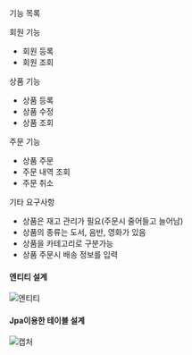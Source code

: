
기능 목록

 회원 기능
- 회원 등록
- 회원 조회

상품 기능
- 상품 등록
- 상품 수정
- 상품 조회

주문 기능
- 상품 주문
- 주문 내역 조회
- 주문 취소

기타 요구사항

- 상품은 재고 관리가 필요(주문시 줄어들고 늘어남)
- 상품의 종류는 도서, 음반, 영화가 있음
- 상품을 카테고리로 구분가능
- 상품 주문시 배송 정보를 입력

#### 엔티티 설계 
![엔티티](https://user-images.githubusercontent.com/99226598/181472314-7ca7bb2b-9915-4803-bed0-e2ded812303d.PNG)


#### Jpa이용한 테이블 설계
![캡처](https://user-images.githubusercontent.com/99226598/181472538-ccf8183b-e436-4517-9cf4-09d2e6b6dfe8.PNG)
